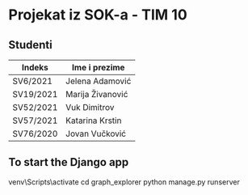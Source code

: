 # Projekat iz SOK-a - TIM 10

## Studenti

| Indeks | Ime i prezime |
| ------ | ------ |
| SV6/2021 | Jelena Adamović |
| SV19/2021 | Marija Živanović |
| SV52/2021 | Vuk Dimitrov |
| SV57/2021 | Katarina Krstin |
| SV76/2020 | Jovan Vučković |

## To start the Django app

venv\Scripts\activate
cd graph_explorer
python manage.py runserver